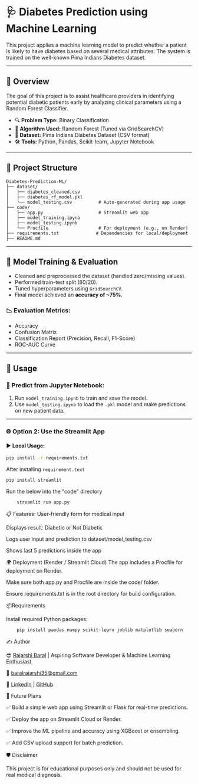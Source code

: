 # 🩺 Diabetes Prediction using Machine Learning

This project applies a machine learning model to predict whether a patient is likely to have diabetes based on several medical attributes. The system is trained on the well-known Pima Indians Diabetes dataset.

---

## 📌 Overview

The goal of this project is to assist healthcare providers in identifying potential diabetic patients early by analyzing clinical parameters using a Random Forest Classifier.

- 🔍 **Problem Type:** Binary Classification  
- 🧠 **Algorithm Used:** Random Forest (Tuned via GridSearchCV)  
- 💾 **Dataset:** Pima Indians Diabetes Dataset (CSV format)  
- 🛠️ **Tools:** Python, Pandas, Scikit-learn, Jupyter Notebook

---

## 📂 Project Structure

    Diabetes-Prediction-ML/
    ├── dataset/
    │   ├── diabetes_cleaned.csv
    │   ├── diabetes_rf_model.pkl
    │   └── model_testing.csv          # Auto-generated during app usage
    ├── code/
    │   ├── app.py                     # Streamlit web app
    │   ├── model_training.ipynb
    │   ├── model_testing.ipynb
    │   └── Procfile                   # For deployment (e.g., on Render)
    ├── requirements.txt              # Dependencies for local/deployment
    ├── README.md
    



---

## 🧪 Model Training & Evaluation

- Cleaned and preprocessed the dataset (handled zero/missing values).
- Performed train-test split (80/20).
- Tuned hyperparameters using `GridSearchCV`.
- Final model achieved an **accuracy of ~75%**.

### 📉 Evaluation Metrics:
- Accuracy
- Confusion Matrix
- Classification Report (Precision, Recall, F1-Score)
- ROC-AUC Curve

---

## 🚀 Usage

### 🔬 Predict from Jupyter Notebook:

1. Run `model_training.ipynb` to train and save the model.
2. Use `model_testing.ipynb` to load the `.pkl` model and make predictions on new patient data.

---
### 🌐 Option 2: Use the Streamlit App

#### ▶️ Local Usage:

```bash
pip install -r requirements.txt
```
After installing `requirement.text`
```bash
pip install streamlit
```
Run the below into the "code" directory
```bash
    streamlit run app.py
```

📋 Features:
User-friendly form for medical input

Displays result: Diabetic or Not Diabetic

Logs user input and prediction to dataset/model_testing.csv

Shows last 5 predictions inside the app

🌍 Deployment (Render / Streamlit Cloud)
The app includes a Procfile for deployment on Render.

Make sure both app.py and Procfile are inside the code/ folder.

Ensure requirements.txt is in the root directory for build configuration.



📦Requirements

Install required Python packages:

```bash
    pip install pandas numpy scikit-learn joblib matplotlib seaborn

```



✍️ Author

😎 [Rajarshi Baral](https://www.instagram.com/rajarshi__baral/)    |    Aspiring Software Developer & Machine Learning Enthusiast

📧 baralrajarshi35@gmail.com

🔗 [LinkedIn](https://www.linkedin.com/in/rajarshi-baral-r350b01/) | [GitHub](https://github.com/Rajarshi-Baral)




🔮 Future Plans

✅ Build a simple web app using Streamlit or Flask for real-time predictions.

✅ Deploy the app on Streamlit Cloud or Render.

✅ Improve the ML pipeline and accuracy using XGBoost or ensembling.

✅ Add CSV upload support for batch prediction.




🛡️ Disclaimer

This project is for educational purposes only and should not be used for real medical diagnosis.   

